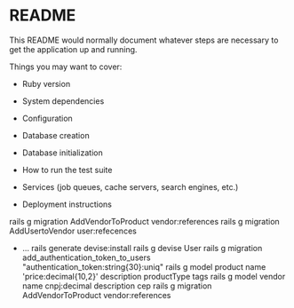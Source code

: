 # README

This README would normally document whatever steps are necessary to get the
application up and running.

Things you may want to cover:

* Ruby version

* System dependencies

* Configuration

* Database creation

* Database initialization

* How to run the test suite

* Services (job queues, cache servers, search engines, etc.)

* Deployment instructions

rails g migration AddVendorToProduct vendor:references
rails g migration AddUsertoVendor user:refecences

* ...
rails generate devise:install
rails g devise User
rails g migration add_authentication_token_to_users "authentication_token:string{30}:uniq"
rails g model product name 'price:decimal{10,2}' description productType tags 
rails g model vendor name cnpj:decimal description cep
rails g migration AddVendorToProduct vendor:references